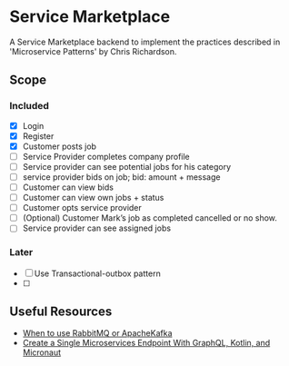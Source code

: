 # Service Marketplace

A Service Marketplace backend to implement the practices described in 'Microservice Patterns' by Chris Richardson.

## Scope

### Included 
- [x] Login
- [x] Register
- [x] Customer posts job
- [ ] Service Provider completes company profile
- [ ] Service provider can see potential jobs for his category
- [ ] service provider bids on job; bid: amount + message
- [ ] Customer can view bids
- [ ] Customer can view own jobs + status
- [ ] Customer opts service provider
- [ ] (Optional) Customer Mark’s job as completed cancelled or no show.
- [ ] Service provider can see assigned jobs

### Later

- [ ] Use Transactional-outbox pattern
- [ ] 

## Useful Resources

- [When to use RabbitMQ or ApacheKafka](https://www.cloudamqp.com/blog/2019-12-12-when-to-use-rabbitmq-or-apache-kafka.html)
- [Create a Single Microservices Endpoint With GraphQL, Kotlin, and Micronaut ](https://dzone.com/articles/how-to-graphql-in-kotlin-and-micronaut)
